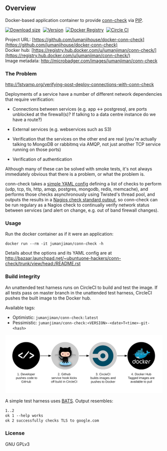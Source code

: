 ## Overview

Docker-based application container to provide
[conn-check](http://conn-check.org/) via
[PIP](https://pypi.python.org/pypi/conn-check).

[![Download size](https://images.microbadger.com/badges/image/jumanjiman/conn-check.svg)](http://microbadger.com/images/jumanjiman/conn-check "View on microbadger.com")&nbsp;
[![Version](https://images.microbadger.com/badges/version/jumanjiman/conn-check.svg)](http://microbadger.com/images/jumanjiman/conn-check "View on microbadger.com")&nbsp;
[![Docker Registry](https://img.shields.io/docker/pulls/jumanjiman/conn-check.svg)](https://registry.hub.docker.com/u/jumanjiman/conn-check)&nbsp;
[![Circle CI](https://circleci.com/gh/jumanjihouse/docker-conn-check.png?circle-token=9b167f5d055084e8422996ec63678e42859ec5d0)](https://circleci.com/gh/jumanjihouse/docker-conn-check/tree/master 'View CI builds')

Project URL: [https://github.com/jumanjihouse/docker-conn-check](https://github.com/jumanjihouse/docker-conn-check)
<br />
Docker hub: [https://registry.hub.docker.com/u/jumanjiman/conn-check/](https://registry.hub.docker.com/u/jumanjiman/conn-check/)
<br />
Image metadata: http://microbadger.com/images/jumanjiman/conn-check


### The Problem

http://1stvamp.org/verifying-post-deploy-connections-with-conn-check

Deployments of a service have a number of different network
dependencies that require verification:

* Connections between services (e.g. app <-> postgresql, are
  ports unblocked at the firewall(s)? If talking to a data centre
  instance do we have a route?)

* External services (e.g. webservices such as S3)

* Verification that the services on the other end are real
  (you're actually talking to MongoDB or rabbitmq via AMQP, not
  just another TCP service running on those ports)

* Verification of authentication

Although many of these can be solved with smoke tests, it's not
always immediately obvious that there is a problem, or what the
problem is.

conn-check takes a [simple YAML config](http://bazaar.launchpad.net/~ubuntuone-hackers/conn-check/trunk/view/head:/demo.yaml)
defining a list of checks to perform (udp, tcp, tls,
http, amqp, postgres, mongodb, redis, memcache), and
performs those checks asynchronously using Twisted's thread
pool, and outputs the results in a [Nagios check standard
output](https://nagios-plugins.org/doc/guidelines.html#AEN33), so
conn-check can be run regulary as a Nagios check to continually
verify network status between services (and alert on change,
e.g. out of band firewall changes).


### Usage

Run the docker container as if it were an application:

    docker run --rm -it jumanjiman/conn-check -h

Details about the options and its YAML config are at
http://bazaar.launchpad.net/~ubuntuone-hackers/conn-check/trunk/view/head:/README.rst


### Build integrity

An unattended test harness runs on CircleCI to build and test the image.
If all tests pass on master branch in the unattended test harness,
CircleCI pushes the built image to the Docker hub.

Available tags:

* Optimistic: `jumanjiman/conn-check:latest`
* Pessimistic: `jumanjiman/conn-check:<VERSION>-<date>T<time>-git-<hash>`

![workflow](assets/docker_hub_workflow.png)

A simple test harness uses [BATS](https://github.com/sstephenson/bats).
Output resembles:

    1..2
    ok 1 --help works
    ok 2 successfully checks TLS to google.com


### License

GNU GPLv3
